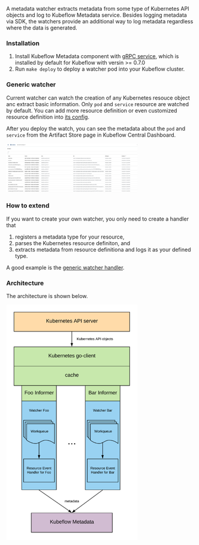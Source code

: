 A metadata watcher extracts metadata from some type of Kubernetes API objects and log to Kubeflow Metadata service. Besides logging metadata via SDK, the watchers provide an additional way to log metadata regardless where the data is generated.

### Installation
1. Install Kubeflow Metadata component with [gRPC service](https://github.com/kubeflow/manifests/blob/master/metadata/base/metadata-service.yaml), which is installed by default for Kubeflow with versin >= 0.7.0
2. Run `make deploy` to deploy a watcher pod into your Kubeflow cluster.

### Generic watcher
Current watcher can watch the creation of any Kubernetes resouce object anc extract basic information. Only `pod` and `service` resource are watched by default. You can add more resource definition or even customized resource definition into [its config](https://github.com/kubeflow/metadata/blob/master/watcher/dockerfiles/resource_list.json).

After you deploy the watch, you can see the metadata about the `pod` and `service` from the Artifact Store page in Kubeflow Central Dashboard.

<img src="watcher_example.png" width=350>

### How to extend
If you want to create your own watcher, you only need to create a handler that
1. registers a metadata type for your resource,
2. parses the Kubernetes resource definiton, and
3. extracts metadata from resource definitiona and logs it as your defined type.

A good example is the [generic watcher handler](https://github.com/kubeflow/metadata/blob/master/watcher/handlers/metalogger.go).

### Architecture
The architecture is shown below.

<img src="architecture.png" width=350>
